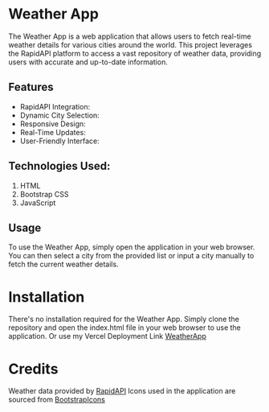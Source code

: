 # Weather App

The Weather App is a web application that allows users to fetch real-time weather details for various cities around the world. This project leverages the RapidAPI platform to access a vast repository of weather data, providing users with accurate and up-to-date information.

## Features

- RapidAPI Integration:
- Dynamic City Selection:
- Responsive Design:
- Real-Time Updates:
- User-Friendly Interface:

## Technologies Used:

1. HTML
2. Bootstrap CSS
3. JavaScript

## Usage

To use the Weather App, simply open the application in your web browser. You can then select a city from the provided list or input a city manually to fetch the current weather details.

# Installation

There's no installation required for the Weather App. Simply clone the repository and open the index.html file in your web browser to use the application. Or use my Vercel Deployment Link [WeatherApp](https://weather-app-livid-one.vercel.app/)

# Credits

Weather data provided by [RapidAPI](https://rapidapi.com/)
Icons used in the application are sourced from [BootstrapIcons](https://icons.getbootstrap.com/)
